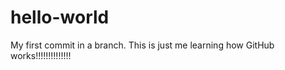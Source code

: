 # hello-world

My first commit in a branch.
This is just me learning how GitHub
works!!!!!!!!!!!!!!
